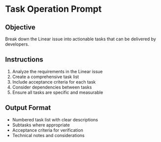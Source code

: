# Task Operation Prompt

## Objective

Break down the Linear issue into actionable tasks that can be delivered by developers.

## Instructions

1. Analyze the requirements in the Linear issue
2. Create a comprehensive task list
3. Include acceptance criteria for each task
4. Consider dependencies between tasks
5. Ensure all tasks are specific and measurable

## Output Format

- Numbered task list with clear descriptions
- Subtasks where appropriate
- Acceptance criteria for verification
- Technical notes and considerations
